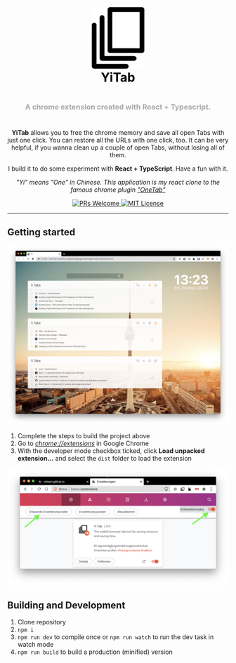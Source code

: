 <div align="center">
  <!-- Logo and title and sub-title -->
  <img src="logo.png" alt="logo" width="120"/>
  <h1 style="font-weight: bolder; color: black; margin-top: 0px">
    YiTab
  </h1>
  <h3 style="color: darkgrey; margin: 40px 0"> 
    A chrome extension created with React + Typescript. 
  </h3>

  <!-- description of project -->
  <p>
  <strong>YiTab</strong> allows you to free the chrome memory and save all open Tabs with just one click. You can restore all the URLs with one click, too. It can be very helpful, if you wanna clean up a couple of open Tabs, without losing all of them.

  I build it to do some experiment with <strong>React + TypeScript</strong>. Have a fun with it.

  <i>"Yi" means "One" in Chinese. This application is my react clone to the famous chrome plugin <a href="https://chrome.google.com/webstore/detail/onetab/chphlpgkkbolifaimnlloiipkdnihall?hl=en">"OneTab"</a></i>
  </p>

  <!-- github icons for PR and License -->
  <p>
    <a href="#">
      <img src="https://img.shields.io/badge/PRs-Welcome-brightgreen.svg?style=flat-square" alt="PRs Welcome">
    </a>
    <a href="#">
      <img src="https://img.shields.io/badge/License-MIT-brightgreen.svg?style=flat-square" alt="MIT License">
    </a>
  </p>
</div>

---

## Getting started
![](app.png)
1.  Complete the steps to build the project above
2.  Go to [_chrome://extensions_](chrome://extensions) in Google Chrome
3.  With the developer mode checkbox ticked, click **Load unpacked extension...** and select the `dist` folder to load the extension

![](howto.png)


## Building and Development

1.  Clone repository
2.  `npm i`
3.  `npm run dev` to compile once or `npm run watch` to run the dev task in watch mode
4.  `npm run build` to build a production (minified) version

